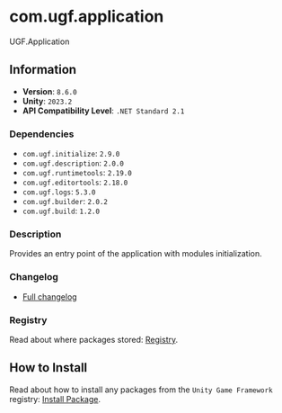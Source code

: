# com.ugf.application

UGF.Application

## Information

- **Version**: `8.6.0`
- **Unity**: `2023.2`
- **API Compatibility Level**: `.NET Standard 2.1`

### Dependencies

- `com.ugf.initialize`: `2.9.0`
- `com.ugf.description`: `2.0.0`
- `com.ugf.runtimetools`: `2.19.0`
- `com.ugf.editortools`: `2.18.0`
- `com.ugf.logs`: `5.3.0`
- `com.ugf.builder`: `2.0.2`
- `com.ugf.build`: `1.2.0`


### Description

Provides an entry point of the application with modules initialization.

### Changelog

- [Full changelog](changelog.md)

### Registry

Read about where packages stored: [Registry](https://github.com/unity-game-framework/organization/blob/main/docs/registry.md).

## How to Install

Read about how to install any packages from the `Unity Game Framework` registry: [Install Package](https://github.com/unity-game-framework/organization/blob/main/docs/install-packages.md).
